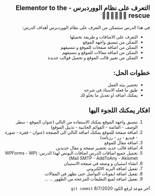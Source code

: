 <div dir = "rtl">

## التعرف على نظام الووردبرس - Elementor to the rescue 🦸🏻‍♂️🦸🏻‍♀️

في هذا الدرس ستتمكن من التعرف على نظام الووردبرس
أهداف الدرس:

- التعرف على الاضافات و طريقة تحميلها
- التمكن من تنسيق واجهة الموقع
- التمكن من اضافة صفحات للموقع و تنسيقهم
- التمكن من اضافة مقالات للموقع و تنسيقهم
- التمكن من تغيير قالب الموقع و تحميل قوالب جديدة

## خطوات الحل:
- تحضير بيئه العمل 
- طبق ما فعله الاستاذ في شرحه
- يمكنك اضافه او تعديل ما يحلو لك

## افكار يمكنك اللجوء اليها

1.  تنسيق واجهة الموقع
    يمكنك الاستفاده من التالي
    (عنوان الموقع - سطر الوصف - القائمة - القوائم الجانبية - تذييل الموقع)
2.  اضافة صفحة للموقع
    يمكنك اضافة التالي الى الصفحة
    (عنوان - فقرة - صورة - فيديو - زر - رزنامة)
3.  اضافة مقال للموقع
4.  اضافة قالب جديد
    تحضير صفحة و مقال جديدين
6.  تحميل جميع اضافات الدرس
    اضافات البونص لهذا الدرس:
    (WPForms - WP Mail SMTP - AddToAny - Akismet)
7.  انشاء استبيان و وضعه في صفحة الاستبيان
8.  تفعيل اضافة البريد الالكتروني
9.  تفعيل اضافة ايقونات التواصل حتى تظهر في المقالات
10. تفعيل اضافة لمنع التعليقات المزعحة من الظهور
    ...
    ...


آخر موعد لرفع الكود `git commit`
8/7/2020
</div>
